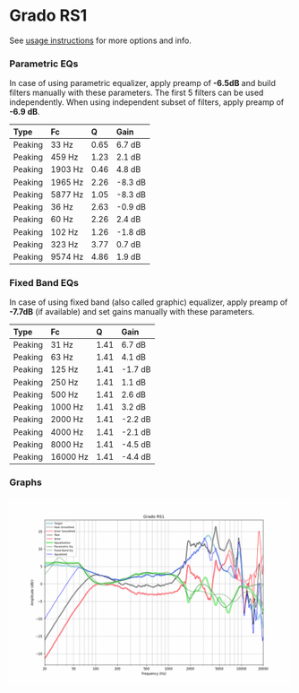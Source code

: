 # Grado RS1
See [usage instructions](https://github.com/jaakkopasanen/AutoEq#usage) for more options and info.

### Parametric EQs
In case of using parametric equalizer, apply preamp of **-6.5dB** and build filters manually
with these parameters. The first 5 filters can be used independently.
When using independent subset of filters, apply preamp of **-6.9 dB**.

| Type    | Fc      |    Q | Gain    |
|:--------|:--------|:-----|:--------|
| Peaking | 33 Hz   | 0.65 | 6.7 dB  |
| Peaking | 459 Hz  | 1.23 | 2.1 dB  |
| Peaking | 1903 Hz | 0.46 | 4.8 dB  |
| Peaking | 1965 Hz | 2.26 | -8.3 dB |
| Peaking | 5877 Hz | 1.05 | -8.3 dB |
| Peaking | 36 Hz   | 2.63 | -0.9 dB |
| Peaking | 60 Hz   | 2.26 | 2.4 dB  |
| Peaking | 102 Hz  | 1.26 | -1.8 dB |
| Peaking | 323 Hz  | 3.77 | 0.7 dB  |
| Peaking | 9574 Hz | 4.86 | 1.9 dB  |

### Fixed Band EQs
In case of using fixed band (also called graphic) equalizer, apply preamp of **-7.7dB**
(if available) and set gains manually with these parameters.

| Type    | Fc       |    Q | Gain    |
|:--------|:---------|:-----|:--------|
| Peaking | 31 Hz    | 1.41 | 6.7 dB  |
| Peaking | 63 Hz    | 1.41 | 4.1 dB  |
| Peaking | 125 Hz   | 1.41 | -1.7 dB |
| Peaking | 250 Hz   | 1.41 | 1.1 dB  |
| Peaking | 500 Hz   | 1.41 | 2.6 dB  |
| Peaking | 1000 Hz  | 1.41 | 3.2 dB  |
| Peaking | 2000 Hz  | 1.41 | -2.2 dB |
| Peaking | 4000 Hz  | 1.41 | -2.1 dB |
| Peaking | 8000 Hz  | 1.41 | -4.5 dB |
| Peaking | 16000 Hz | 1.41 | -4.4 dB |

### Graphs
![](./Grado%20RS1.png)